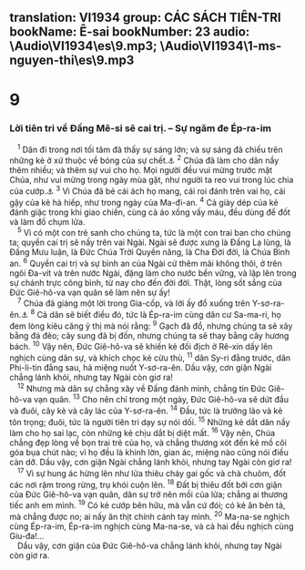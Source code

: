 translation: VI1934
group: CÁC SÁCH TIÊN-TRI
bookName: Ê-sai 
bookNumber: 23
audio: \Audio\VI1934\es\9.mp3; \Audio\VI1934\1-ms-nguyen-thi\es\9.mp3
-------

<div class="title"><h1>9</h1><h3>Lời tiên tri về Đấng Mê-si sẽ cai trị. – Sự ngăm đe Ép-ra-im</h3></div>
<span class="verse es_9_1"> <sup>1</sup> Dân đi trong nơi tối tăm đã thấy sự sáng lớn; và sự sáng đã chiếu trên những kẻ ở xứ thuộc về bóng của sự chết.<a data-toggle="tooltip" data-placement="bottom" title="Mat 4:15">⚓</a></span>
<span class="verse es_9_2"><sup>2</sup> Chúa đã làm cho dân nầy thêm nhiều; và thêm sự vui cho họ. Mọi người đều vui mừng trước mặt Chúa, như vui mừng trong ngày mùa gặt, như người ta reo vui trong lúc chia của cướp.<a data-toggle="tooltip" data-placement="bottom" title="Mat 4:16; Lu 1:79">⚓</a></span>
<span class="verse es_9_3"><sup>3</sup> Vì Chúa đã bẻ cái ách họ mang, cái roi đánh trên vai họ, cái gậy của kẻ hà hiếp, như trong ngày của Ma-đi-an. </span>
<span class="verse es_9_4"><sup>4</sup> Cả giày dép của kẻ đánh giặc trong khi giao chiến, cùng cả áo xống vấy máu, đều dùng để đốt và làm đồ chụm lửa. <br/></span>
<span class="verse es_9_5"> <sup>5</sup> Vì có một con trẻ sanh cho chúng ta, tức là một con trai ban cho chúng ta; quyền cai trị sẽ nấy trên vai Ngài. Ngài sẽ được xưng là Đấng Lạ lùng, là Đấng Mưu luận, là Đức Chúa Trời Quyền năng, là Cha Đời đời, là Chúa Bình an. </span>
<span class="verse es_9_6"><sup>6</sup> Quyền cai trị và sự bình an của Ngài cứ thêm mãi không thôi, ở trên ngôi Đa-vít và trên nước Ngài, đặng làm cho nước bền vững, và lập lên trong sự chánh trực công bình, từ nay cho đến đời đời. Thật, lòng sốt sắng của Đức Giê-hô-va vạn quân sẽ làm nên sự ấy! <br/></span>
<span class="verse es_9_7"> <sup>7</sup> Chúa đã giáng một lời trong Gia-cốp, và lời ấy đổ xuống trên Y-sơ-ra-ên.<a data-toggle="tooltip" data-placement="bottom" title="Lu 1:32-33">⚓</a></span>
<span class="verse es_9_8"><sup>8</sup> Cả dân sẽ biết điều đó, tức là Ép-ra-im cùng dân cư Sa-ma-ri, họ đem lòng kiêu căng ỷ thị mà nói rằng: </span>
<span class="verse es_9_9"><sup>9</sup> Gạch đã đổ, nhưng chúng ta sẽ xây bằng đá đẽo; cây sung đã bị đốn, nhưng chúng ta sẽ thay bằng cây hương bách. </span>
<span class="verse es_9_10"><sup>10</sup> Vậy nên, Đức Giê-hô-va sẽ khiến kẻ đối địch ở Rê-xin dấy lên nghịch cùng dân sự, và khích chọc kẻ cừu thù, </span>
<span class="verse es_9_11"><sup>11</sup> dân Sy-ri đằng trước, dân Phi-li-tin đằng sau, hả miệng nuốt Y-sơ-ra-ên. Dầu vậy, cơn giận Ngài chẳng lánh khỏi, nhưng tay Ngài còn giơ ra! <br/></span>
<span class="verse es_9_12"> <sup>12</sup> Nhưng mà dân sự chẳng xây về Đấng đánh mình, chẳng tin Đức Giê-hô-va vạn quân. </span>
<span class="verse es_9_13"><sup>13</sup> Cho nên chỉ trong một ngày, Đức Giê-hô-va sẽ dứt đầu và đuôi, cây kè và cây lác của Y-sơ-ra-ên. </span>
<span class="verse es_9_14"><sup>14</sup> Đầu, tức là trưởng lão và kẻ tôn trọng; đuôi, tức là người tiên tri dạy sự nói dối. </span>
<span class="verse es_9_15"><sup>15</sup> Những kẻ dắt dân nầy làm cho họ sai lạc, còn những kẻ chịu dắt bị diệt mất. </span>
<span class="verse es_9_16"><sup>16</sup> Vậy nên, Chúa chẳng đẹp lòng về bọn trai trẻ của họ, và chẳng thương xót đến kẻ mồ côi góa bụa chút nào; vì họ đều là khinh lờn, gian ác, miệng nào cũng nói điều càn dỡ. Dầu vậy, cơn giận Ngài chẳng lánh khỏi, nhưng tay Ngài còn giơ ra! <br/></span>
<span class="verse es_9_17"> <sup>17</sup> Vì sự hung ác hừng lên như lửa thiêu cháy gai gốc và chà chuôm, đốt các nơi rậm trong rừng, trụ khói cuộn lên. </span>
<span class="verse es_9_18"><sup>18</sup> Đất bị thiêu đốt bởi cơn giận của Đức Giê-hô-va vạn quân, dân sự trở nên mồi của lửa; chẳng ai thương tiếc anh em mình. </span>
<span class="verse es_9_19"><sup>19</sup> Có kẻ cướp bên hữu, mà vẫn cứ đói; có kẻ ăn bên tả, mà chẳng được no; ai nấy ăn thịt chính cánh tay mình. </span>
<span class="verse es_9_20"><sup>20</sup> Ma-na-se nghịch cùng Ép-ra-im, Ép-ra-im nghịch cùng Ma-na-se, và cả hai đều nghịch cùng Giu-đa!… <br/> Dầu vậy, cơn giận của Đức Giê-hô-va chẳng lánh khỏi, nhưng tay Ngài còn giơ ra. <br/></span>
